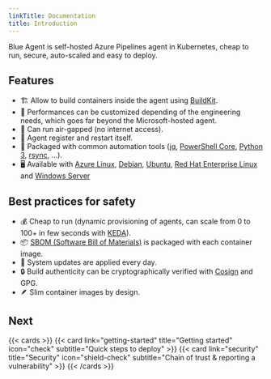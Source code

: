 ```yaml
---
linkTitle: Documentation
title: Introduction
---
```


Blue Agent is self-hosted Azure Pipelines agent in Kubernetes, cheap to run, secure, auto-scaled and easy to deploy.

## Features

- 🏗️ Allow to build containers inside the agent using [BuildKit](https://github.com/moby/buildkit).
- 💪 Performances can be customized depending of the engineering needs, which goes far beyond the Microsoft-hosted agent.
- 📵 Can run air-gapped (no internet access).
- 🔄 Agent register and restart itself.
- 🔧 Packaged with common automation tools ([jq](https://github.com/stedolan/jq), [PowerShell Core](https://github.com/PowerShell/PowerShell), [Python 3](https://python.org), [rsync](https://rsync.samba.org), ...).
- 🖥️ Available with [Azure Linux](https://github.com/microsoft/azurelinux), [Debian](https://debian.org), [Ubuntu](https://ubuntu.com), [Red Hat Enterprise Linux](https://access.redhat.com/products/red-hat-enterprise-linux) and [Windows Server](https://www.microsoft.com/en-us/windows-server)

## Best practices for safety

- 💰 Cheap to run (dynamic provisioning of agents, can scale from 0 to 100+ in few seconds with [KEDA](https://keda.sh)).
- 📦 [SBOM (Software Bill of Materials)](https://en.wikipedia.org/wiki/Software_supply_chain) is packaged with each container image.
- 🔄 System updates are applied every day.
- 🔒 Build authenticity can be cryptographically verified with [Cosign](https://github.com/sigstore/cosign) and GPG.
- 🪶 Slim container images by design.

## Next

{{< cards >}}
{{< card link="getting-started" title="Getting started" icon="check" subtitle="Quick steps to deploy" >}}
{{< card link="security" title="Security" icon="shield-check" subtitle="Chain of trust & reporting a vulnerability" >}}
{{< /cards >}}

